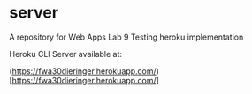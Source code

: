 # server
A repository for Web Apps Lab 9
Testing heroku implementation

Heroku CLI Server available at:

(https://fwa30dieringer.herokuapp.com/)[https://fwa30dieringer.herokuapp.com/]
